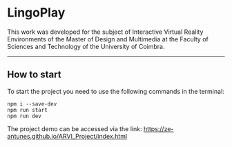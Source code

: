 # LingoPlay

This work was developed for the subject of Interactive Virtual Reality Environments of the Master of Design and Multimedia at the Faculty of Sciences and Technology of the University of Coimbra.

---
## How to start
To start the project you need to use the following commands in the terminal:

```
npm i --save-dev 
npm run start
npm run dev
```

The project demo can be accessed via the link: https://ze-antunes.github.io/ARVI_Project/index.html